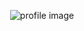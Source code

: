 <p align="center">
<img src="https://raw.githubusercontent.com/blurfx/blurfx/master/profile.png" srcset="https://raw.githubusercontent.com/blurfx/blurfx/master/profile@2x.png" alt="profile image">
</p>
